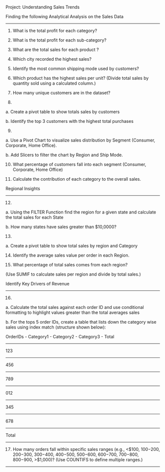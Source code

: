 Project: Understanding Sales Trends

Finding the following Analytical Analysis on the Sales Data
_____________________________________________________________
  
1.	What is the total profit for each category?

2.	What is the total profit for each sub-category?

3.	What are the total sales for each product ?

4.	Which city recorded the highest sales?

5.	Identify the most common shipping mode used by customers? 

6.	Which product has the highest sales per unit? (Divide total sales by quantity sold using a calculated column.)

7.	How many unique customers are in the dataset?

8.	

a.	Create a pivot table to show totals sales by customers

b.	Identify the top 3 customers with the highest total purchases

9.	

a.	Use a Pivot Chart to visualize sales distribution by Segment (Consumer, Corporate, Home Office).

b.	Add Slicers to filter the chart by Region and Ship Mode.

10.	What percentage of customers fall into each segment (Consumer, Corporate, Home Office)

11.	Calculate the contribution of each category to the overall sales.

Regional Insights
_____________________________________________________________________________________________________________________________________________________________________________________________________________________

12.	

a.	Using the FILTER Function find the region for a given state and calculate the total sales for each State

b.	How many states have sales greater than $10,0000?

13.	

a.	Create a pivot table to show total sales by region and Category

14.	Identify the average sales value per order in each Region.

15.	What percentage of total sales comes from each region?

(Use SUMIF to calculate sales per region and divide by total sales.)

Identify Key Drivers of Revenue
_____________________________________________________________________________________________________________________________________________________________________________________________________________________

16.	

a.	Calculate the total sales against each order ID and use conditional formatting to highlight values greater than the total averages sales

b.	For the tops 5 order IDs, create a table that lists down the category wise sales using index match (structure shown below):

OrderIDs	- Category1 - Category2 - Category3 - Total
________________________________________________________
123		
________________________________________________________
456	
________________________________________________________
789		
________________________________________________________
012		
________________________________________________________
345		
________________________________________________________
678		
________________________________________________________
Total				
________________________________________________________
17.	How many orders fall within specific sales ranges (e.g., <$100, $100-$200, $200-$300, $300-$400, $400-$500, $500-$600, $600-$700, $700-$800, $800-$900, >$1,000)?
(Use COUNTIFS to define multiple ranges.)
_____________________________________________________________________________________________________________________________________________________________________________________________________________________
